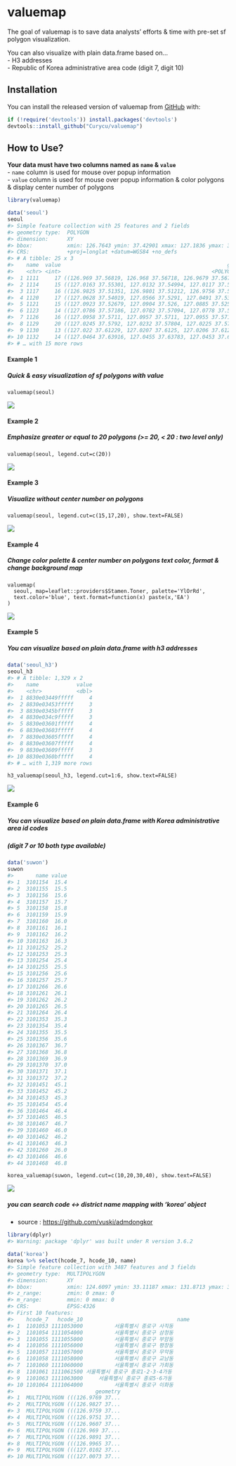 
<!-- README.md is generated from README.Rmd. Please edit that file -->

# valuemap

<!-- badges: start -->

<!-- badges: end -->

The goal of valuemap is to save data analysts’ efforts & time with
pre-set sf polygon visualization.

You can also visualize with plain data.frame based on…  
\- H3 addresses  
\- Republic of Korea administrative area code (digit 7, digit 10)

## Installation

You can install the released version of valuemap from
[GitHub](https://github.com/) with:

``` r
if (!require('devtools')) install.packages('devtools')
devtools::install_github("Curycu/valuemap")
```

## How to Use?

**Your data must have two columns named as `name` & `value`**  
\- `name` column is used for mouse over popup information  
\- `value` column is used for mouse over popup information & color
polygons & display center number of polygons

``` r
library(valuemap)

data('seoul')
seoul
#> Simple feature collection with 25 features and 2 fields
#> geometry type:  POLYGON
#> dimension:      XY
#> bbox:           xmin: 126.7643 ymin: 37.42901 xmax: 127.1836 ymax: 37.70108
#> CRS:            +proj=longlat +datum=WGS84 +no_defs
#> # A tibble: 25 x 3
#>    name  value                                                     geometry
#>    <chr> <int>                                                <POLYGON [°]>
#>  1 1111     17 ((126.969 37.56819, 126.968 37.56718, 126.9679 37.5671, 126…
#>  2 1114     15 ((127.0163 37.55301, 127.0132 37.54994, 127.0117 37.54851, …
#>  3 1117     16 ((126.9825 37.51351, 126.9801 37.51212, 126.9756 37.5123, 1…
#>  4 1120     17 ((127.0628 37.54019, 127.0566 37.5291, 127.0491 37.53255, 1…
#>  5 1121     15 ((127.0923 37.52679, 127.0904 37.526, 127.0885 37.52549, 12…
#>  6 1123     14 ((127.0786 37.57186, 127.0782 37.57094, 127.0778 37.57008, …
#>  7 1126     16 ((127.0958 37.5711, 127.0957 37.5711, 127.0955 37.57105, 12…
#>  8 1129     20 ((127.0245 37.5792, 127.0232 37.57804, 127.0225 37.5781, 12…
#>  9 1130     13 ((127.022 37.61229, 127.0207 37.6125, 127.0206 37.61252, 12…
#> 10 1132     14 ((127.0464 37.63916, 127.0455 37.63783, 127.0453 37.63749, …
#> # … with 15 more rows
```

#### Example 1

##### Quick & easy visualization of sf polygons with value

    valuemap(seoul)

![](example_1.PNG)

#### Example 2

##### Emphasize greater or equal to 20 polygons (\>= 20, \< 20 : two level only)

    valuemap(seoul, legend.cut=c(20))

![](example_2.PNG)

#### Example 3

##### Visualize without center number on polygons

    valuemap(seoul, legend.cut=c(15,17,20), show.text=FALSE)

![](example_3.PNG)

#### Example 4

##### Change color palette & center number on polygons text color, format & change background map

    valuemap(
      seoul, map=leaflet::providers$Stamen.Toner, palette='YlOrRd',
      text.color='blue', text.format=function(x) paste(x,'EA')
    )

![](example_4.PNG)

#### Example 5

##### You can visualize based on plain data.frame with h3 addresses

``` r
data('seoul_h3')
seoul_h3
#> # A tibble: 1,329 x 2
#>    name            value
#>    <chr>           <dbl>
#>  1 8830e03449fffff     4
#>  2 8830e03453fffff     3
#>  3 8830e0345bfffff     3
#>  4 8830e034c9fffff     3
#>  5 8830e03601fffff     4
#>  6 8830e03603fffff     4
#>  7 8830e03605fffff     4
#>  8 8830e03607fffff     4
#>  9 8830e03609fffff     3
#> 10 8830e0360bfffff     4
#> # … with 1,319 more rows
```

    h3_valuemap(seoul_h3, legend.cut=1:6, show.text=FALSE)

![](example_5.PNG)

#### Example 6

##### You can visualize based on plain data.frame with Korea administrative area id codes

##### (digit 7 or 10 both type available)

``` r
data('suwon')
suwon
#>       name value
#> 1  3101154  15.4
#> 2  3101155  15.5
#> 3  3101156  15.6
#> 4  3101157  15.7
#> 5  3101158  15.8
#> 6  3101159  15.9
#> 7  3101160  16.0
#> 8  3101161  16.1
#> 9  3101162  16.2
#> 10 3101163  16.3
#> 11 3101252  25.2
#> 12 3101253  25.3
#> 13 3101254  25.4
#> 14 3101255  25.5
#> 15 3101256  25.6
#> 16 3101257  25.7
#> 17 3101266  26.6
#> 18 3101261  26.1
#> 19 3101262  26.2
#> 20 3101265  26.5
#> 21 3101264  26.4
#> 22 3101353  35.3
#> 23 3101354  35.4
#> 24 3101355  35.5
#> 25 3101356  35.6
#> 26 3101367  36.7
#> 27 3101368  36.8
#> 28 3101369  36.9
#> 29 3101370  37.0
#> 30 3101371  37.1
#> 31 3101372  37.2
#> 32 3101451  45.1
#> 33 3101452  45.2
#> 34 3101453  45.3
#> 35 3101454  45.4
#> 36 3101464  46.4
#> 37 3101465  46.5
#> 38 3101467  46.7
#> 39 3101460  46.0
#> 40 3101462  46.2
#> 41 3101463  46.3
#> 42 3101260  26.0
#> 43 3101466  46.6
#> 44 3101468  46.8
```

    korea_valuemap(suwon, legend.cut=c(10,20,30,40), show.text=FALSE)

![](example_6.PNG)

##### you can search code \<-\> district name mapping with ‘korea’ object

  - source : <https://github.com/vuski/admdongkor>

<!-- end list -->

``` r
library(dplyr)
#> Warning: package 'dplyr' was built under R version 3.6.2

data('korea')
korea %>% select(hcode_7, hcode_10, name)
#> Simple feature collection with 3487 features and 3 fields
#> geometry type:  MULTIPOLYGON
#> dimension:      XY
#> bbox:           xmin: 124.6097 ymin: 33.11187 xmax: 131.8713 ymax: 38.61695
#> z_range:        zmin: 0 zmax: 0
#> m_range:        mmin: 0 mmax: 0
#> CRS:            EPSG:4326
#> First 10 features:
#>    hcode_7   hcode_10                              name
#> 1  1101053 1111053000          서울특별시 종로구 사직동
#> 2  1101054 1111054000          서울특별시 종로구 삼청동
#> 3  1101055 1111055000          서울특별시 종로구 부암동
#> 4  1101056 1111056000          서울특별시 종로구 평창동
#> 5  1101057 1111057000          서울특별시 종로구 무악동
#> 6  1101058 1111058000          서울특별시 종로구 교남동
#> 7  1101060 1111060000          서울특별시 종로구 가회동
#> 8  1101061 1111061500 서울특별시 종로구 종로1·2·3·4가동
#> 9  1101063 1111063000     서울특별시 종로구 종로5·6가동
#> 10 1101064 1111064000          서울특별시 종로구 이화동
#>                          geometry
#> 1  MULTIPOLYGON (((126.9769 37...
#> 2  MULTIPOLYGON (((126.9827 37...
#> 3  MULTIPOLYGON (((126.9759 37...
#> 4  MULTIPOLYGON (((126.9751 37...
#> 5  MULTIPOLYGON (((126.9607 37...
#> 6  MULTIPOLYGON (((126.969 37....
#> 7  MULTIPOLYGON (((126.9891 37...
#> 8  MULTIPOLYGON (((126.9965 37...
#> 9  MULTIPOLYGON (((127.0102 37...
#> 10 MULTIPOLYGON (((127.0073 37...
```
